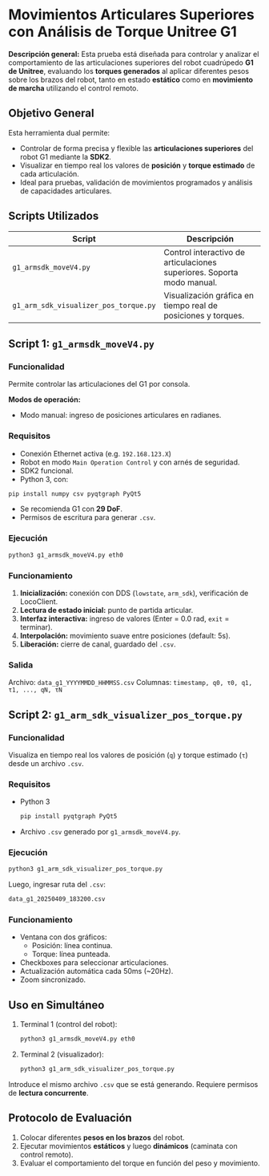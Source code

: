 # Movimientos Articulares Superiores con Análisis de Torque Unitree G1

**Descripción general:**
Esta prueba está diseñada para controlar y analizar el comportamiento de las articulaciones superiores del robot cuadrúpedo **G1 de Unitree**, evaluando los **torques generados** al aplicar diferentes pesos sobre los brazos del robot, tanto en estado **estático** como en **movimiento de marcha** utilizando el control remoto.

## Objetivo General

Esta herramienta dual permite:

* Controlar de forma precisa y flexible las **articulaciones superiores** del robot G1 mediante la **SDK2**.
* Visualizar en tiempo real los valores de **posición** y **torque estimado** de cada articulación.
* Ideal para pruebas, validación de movimientos programados y análisis de capacidades articulares.

## Scripts Utilizados

| Script                                  | Descripción                                                           |
| --------------------------------------- | ---------------------------------------------------------------------- |
| `g1_armsdk_moveV4.py`                 | Control interactivo de articulaciones superiores. Soporta modo manual. |
| `g1_arm_sdk_visualizer_pos_torque.py` | Visualización gráfica en tiempo real de posiciones y torques.        |

## Script 1: `g1_armsdk_moveV4.py`

### Funcionalidad

Permite controlar las articulaciones del G1 por consola.

**Modos de operación:**

* Modo manual: ingreso de posiciones articulares en radianes.

### Requisitos

* Conexión Ethernet activa (e.g. `192.168.123.X`)
* Robot en modo `Main Operation Control` y con arnés de seguridad.
* SDK2 funcional.
* Python 3, con:

```bash
pip install numpy csv pyqtgraph PyQt5
```

* Se recomienda G1 con **29 DoF**.
* Permisos de escritura para generar `.csv`.

### Ejecución

```bash
python3 g1_armsdk_moveV4.py eth0
```

### Funcionamiento

1. **Inicialización:** conexión con DDS (`lowstate`, `arm_sdk`), verificación de LocoClient.
2. **Lectura de estado inicial:** punto de partida articular.
3. **Interfaz interactiva:** ingreso de valores (Enter = 0.0 rad, `exit` = terminar).
4. **Interpolación:** movimiento suave entre posiciones (default: 5s).
5. **Liberación:** cierre de canal, guardado del `.csv`.

### Salida

Archivo: `data_g1_YYYYMMDD_HHMMSS.csv`
Columnas:
`timestamp, q0, τ0, q1, τ1, ..., qN, τN`

## Script 2: `g1_arm_sdk_visualizer_pos_torque.py`

### Funcionalidad

Visualiza en tiempo real los valores de posición (`q`) y torque estimado (`τ`) desde un archivo `.csv`.

### Requisitos

* Python 3

  ```bash
  pip install pyqtgraph PyQt5
  ```
* Archivo `.csv` generado por `g1_armsdk_moveV4.py`.

### Ejecución

```bash
python3 g1_arm_sdk_visualizer_pos_torque.py
```

Luego, ingresar ruta del `.csv`:

```bash
data_g1_20250409_183200.csv
```

### Funcionamiento

* Ventana con dos gráficos:
  * Posición: línea continua.
  * Torque: línea punteada.
* Checkboxes para seleccionar articulaciones.
* Actualización automática cada 50ms (\~20Hz).
* Zoom sincronizado.

## Uso en Simultáneo

1. Terminal 1 (control del robot):

   ```bash
   python3 g1_armsdk_moveV4.py eth0
   ```
2. Terminal 2 (visualizador):

   ```bash
   python3 g1_arm_sdk_visualizer_pos_torque.py
   ```

Introduce el mismo archivo `.csv` que se está generando.
Requiere permisos de **lectura concurrente**.

## Protocolo de Evaluación

1. Colocar diferentes **pesos en los brazos** del robot.
2. Ejecutar movimientos **estáticos** y luego **dinámicos** (caminata con control remoto).
3. Evaluar el comportamiento del torque en función del peso y movimiento.
